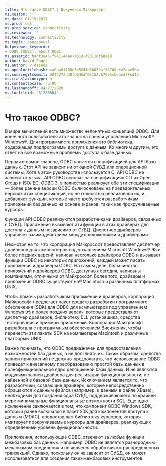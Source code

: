 ```yaml
---
title: Что такое ODBC? | Документы Майкрософт
ms.custom: ''
ms.date: 01/19/2017
ms.prod: sql
ms.prod_service: connectivity
ms.reviewer: ''
ms.technology: connectivity
ms.topic: conceptual
helpviewer_keywords:
- ODBC [ODBC], about ODBC
ms.assetid: badf3a45-f941-44ae-a31d-393116f68a18
author: David-Engel
ms.author: v-daenge
ms.openlocfilehash: ea0aa81188e5e58d3a66032af38700ece2d4e5b4
ms.sourcegitcommit: e042272a38fb646df05152c676e5cbeae3f9cd13
ms.translationtype: MT
ms.contentlocale: ru-RU
ms.lasthandoff: 04/27/2020
ms.locfileid: "81286504"
---
```

# <a name="what-is-odbc"></a>Что такое ODBC?
В мире вычислений есть множество непонятных концепций ODBC. Для конечного пользователя это значок на панели управления Microsoft® Windows®. Для программиста приложения это библиотека, содержащая подпрограммы доступа к данным. Ко многим другим, это ответ на все возможные проблемы доступа к базе данных.  
  
 Первая и самое главное, ODBC является спецификацией для API базы данных. Этот API не зависит ни от одной СУБД или операционной системы; Хотя в этом руководстве используется C, API ODBC не зависит от языка. API ODBC основан на спецификациях CLI из Open Group и ISO/IEC. ODBC 3. *x* полностью реализует обе эти спецификации — более ранние версии ODBC были основаны на предварительных версиях этих спецификаций, но не полностью реализовали их, и добавляет функции, которые часто требуются разработчикам приложений баз данных на основе экранов, таких как прокручиваемые курсоры.  
  
 Функции API ODBC реализуются разработчиками драйверов, связанных с СУБД. Приложения вызывают эти функции в этих драйверах для доступа к данным независимо от СУБД. Диспетчер драйверов управляет взаимодействием между приложениями и драйверами.  
  
 Несмотря на то, что корпорация Майкрософт предоставляет диспетчер драйверов для компьютеров под управлением Microsoft Windows® 95 и более поздних версий, написал несколько драйверов ODBC и вызывает функции ODBC из некоторых приложений, каждый может писать приложения и драйверы ODBC. На самом деле, большинство приложений и драйверов ODBC, доступных сегодня, написаны компаниями, отличными от Майкрософт. Более того, драйверы и приложения ODBC существуют на® Macintosh и различных платформах UNIX.  
  
 Чтобы помочь разработчикам приложений и драйверов, корпорация Майкрософт предлагает пакет средств разработки программного обеспечения (SDK) для ODBC для компьютеров под управлением Windows 95 и более поздних версий, которые предоставляют диспетчер драйверов, библиотеку DLL установщика, средства тестирования и примеры приложений. Корпорация Майкрософт разработала с программным обеспечением Висиженик, чтобы перенести эти пакеты SDK на компьютеры Macintosh и различные платформы UNIX.  
  
 Важно понимать, что ODBC предназначен для предоставления возможностей баз данных, а не дополнять их. Таким образом, средства записи приложений не должны предполагать, что использование ODBC приведет к внезапному преобразованию простой базы данных в полнофункциональное ядро реляционной базы данных. И не являются модулями записи драйвера для реализации функциональности, не найденной в базовой базе данных. Исключением является то, что разработчики, создающие драйверы, которые непосредственно обращаются к данным файлов (например, к данным в файле XBase), необходимы для создания ядра СУБД, поддерживающего по крайней мере минимальные функциональные возможности SQL. Еще одно исключение заключается в том, что компонент ODBC Windows SDK, который ранее включался в пакет SDK для компонентов доступа к данным (MDAC), предоставляет библиотеку курсоров, которая имитирует прокручиваемые курсоры для драйверов, реализующих определенный уровень функциональности.  
  
 Приложения, использующие ODBC, отвечают за любые функции межбазовых баз данных. Например, ODBC не является разнородным механизмом соединения и не является обработчиком распределенных транзакций. Однако, поскольку он не зависит от СУБД, он может использоваться для создания таких межбазовых инструментов.

